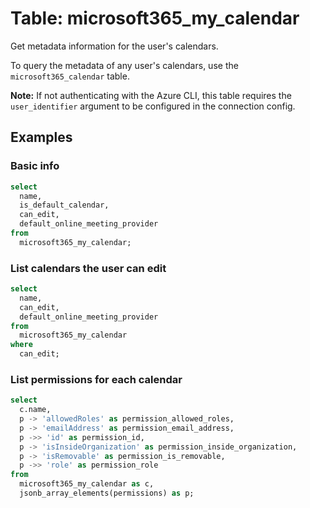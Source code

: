 # Table: microsoft365_my_calendar

Get metadata information for the user's calendars.

To query the metadata of any user's calendars, use the `microsoft365_calendar` table.

**Note:** If not authenticating with the Azure CLI, this table requires the `user_identifier` argument to be configured in the connection config.

## Examples

### Basic info

```sql
select
  name,
  is_default_calendar,
  can_edit,
  default_online_meeting_provider
from
  microsoft365_my_calendar;
```

### List calendars the user can edit

```sql
select
  name,
  can_edit,
  default_online_meeting_provider
from
  microsoft365_my_calendar
where
  can_edit;
```

### List permissions for each calendar

```sql
select
  c.name,
  p -> 'allowedRoles' as permission_allowed_roles,
  p -> 'emailAddress' as permission_email_address,
  p ->> 'id' as permission_id,
  p -> 'isInsideOrganization' as permission_inside_organization,
  p -> 'isRemovable' as permission_is_removable,
  p ->> 'role' as permission_role
from
  microsoft365_my_calendar as c,
  jsonb_array_elements(permissions) as p;
```
